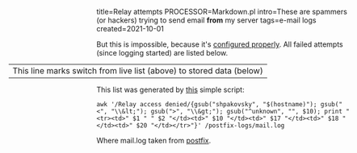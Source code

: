 title=Relay attempts
PROCESSOR=Markdown.pl
intro=These are spammers (or hackers) trying to send email <b>from</b> my server
tags=e-mail logs
created=2021-10-01

But this is impossible, because it's [configured properly][conf].
All failed attempts (since logging started) are listed below.
<p id="stat"></p>

[conf]: http://www.postfix.org/SMTPD_ACCESS_README.html

<div>
<style>
td,th {white-space: pre;}
/*
table { background-color: white; }
@media (prefers-color-scheme: dark) {
    table { background-color: black; }
}
*/
</style>
</div>

<div>
<!-- how to negate parent's margin:auto: https://stackoverflow.com/a/69381861 -->
<div style="width: 100vw;margin-left: calc( (-100vw + 80ex ) /2);">
<table style="margin: auto">
	<!--# include virtual="/logshow/relay-attempts.sh" -->
<tr><td colspan=5 style="text-align:left">This line marks switch from live list (above) to stored data (below)</td></tr>
	<!--# include file="relay-attempts.htm" -->
</table>
</div>
</div>

This list was generated by [this][sc] simple script:

	awk '/Relay access denied/{gsub("shpakovsky", "$(hostname)"); gsub("<", "\\&lt;"); gsub(">", "\\&gt;"); gsub("^unknown", "", $10); print "<tr><td>" $1 " " $2 "</td><td>" $10 "</td><td>" $17 "</td><td>" $18 "</td><td>" $20 "</td></tr>"}' /postfix-logs/mail.log

Where mail.log taken from [postfix][pf].

[sc]: https://github.com/Lex-2008/containers/blob/master/logshow.cont/data/html/realy-attempts.sh
[pf]: https://github.com/Lex-2008/containers/blob/master/postfix.cont/data/conf/main.cf#:~:text=maillog_file%20%3D%20/data/logs/-,mail.log,-maillog_file_prefixes%3D/data/logs

<script>
document.body.onload=function(){
	t=window.performance.timing;
	tt=document.getElementsByTagName('table')[0];
	document.getElementById('stat').innerHTML='Total <b>'+
		((tt.childNodes.length==2?tt.lastChild:tt).childNodes.length-1)+
		'</b> entries listed. Page received in <b>'+
		(t.responseEnd-t.requestStart)+  '</b>ms, plus <b>'+
		(t.domComplete-t.navigationStart-(t.responseEnd-t.requestStart))+
		'</b>ms overhead (reported by your browser).';
}
</script>

